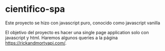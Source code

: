 # cientifico-spa
Este proyecto se hizo con javascript puro, conocido como javascript vanilla

El objetivo del proyecto es hacer una single page application solo con javascript y html. 
Haremos algunos queries a la página https://rickandmortyapi.com/.


